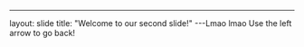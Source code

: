 ---
layout: slide
title: "Welcome to our second slide!"
---Lmao lmao
Use the left arrow to go back!
